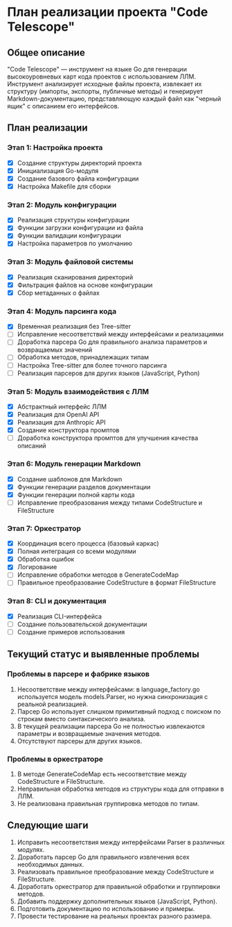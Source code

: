 # План реализации проекта "Code Telescope"

## Общее описание
"Code Telescope" — инструмент на языке Go для генерации высокоуровневых карт кода проектов с использованием ЛЛМ. Инструмент анализирует исходные файлы проекта, извлекает их структуру (импорты, экспорты, публичные методы) и генерирует Markdown-документацию, представляющую каждый файл как "черный ящик" с описанием его интерфейсов.

## План реализации

### Этап 1: Настройка проекта
- [x] Создание структуры директорий проекта
- [x] Инициализация Go-модуля
- [x] Создание базового файла конфигурации
- [x] Настройка Makefile для сборки

### Этап 2: Модуль конфигурации
- [x] Реализация структуры конфигурации
- [x] Функции загрузки конфигурации из файла
- [x] Функции валидации конфигурации
- [x] Настройка параметров по умолчанию

### Этап 3: Модуль файловой системы
- [x] Реализация сканирования директорий
- [x] Фильтрация файлов на основе конфигурации
- [x] Сбор метаданных о файлах

### Этап 4: Модуль парсинга кода
- [x] Временная реализация без Tree-sitter
- [ ] Исправление несоответствий между интерфейсами и реализациями
- [ ] Доработка парсера Go для правильного анализа параметров и возвращаемых значений
- [ ] Обработка методов, принадлежащих типам
- [ ] Настройка Tree-sitter для более точного парсинга
- [ ] Реализация парсеров для других языков (JavaScript, Python)

### Этап 5: Модуль взаимодействия с ЛЛМ
- [x] Абстрактный интерфейс ЛЛМ
- [x] Реализация для OpenAI API
- [x] Реализация для Anthropic API
- [x] Создание конструктора промптов
- [ ] Доработка конструктора промптов для улучшения качества описаний

### Этап 6: Модуль генерации Markdown
- [x] Создание шаблонов для Markdown
- [x] Функции генерации разделов документации
- [x] Функции генерации полной карты кода
- [ ] Исправление преобразования между типами CodeStructure и FileStructure

### Этап 7: Оркестратор
- [x] Координация всего процесса (базовый каркас)
- [x] Полная интеграция со всеми модулями
- [x] Обработка ошибок
- [x] Логирование
- [ ] Исправление обработки методов в GenerateCodeMap
- [ ] Правильное преобразование CodeStructure в формат FileStructure

### Этап 8: CLI и документация
- [x] Реализация CLI-интерфейса
- [ ] Создание пользовательской документации
- [ ] Создание примеров использования

## Текущий статус и выявленные проблемы

### Проблемы в парсере и фабрике языков
1. Несоответствие между интерфейсами: в language_factory.go используется модель models.Parser, но нужна синхронизация с реальной реализацией.
2. Парсер Go использует слишком примитивный подход с поиском по строкам вместо синтаксического анализа.
3. В текущей реализации парсера Go не полностью извлекаются параметры и возвращаемые значения методов.
4. Отсутствуют парсеры для других языков.

### Проблемы в оркестраторе
1. В методе GenerateCodeMap есть несоответствие между CodeStructure и FileStructure.
2. Неправильная обработка методов из структуры кода для отправки в ЛЛМ.
3. Не реализована правильная группировка методов по типам.

## Следующие шаги
1. Исправить несоответствия между интерфейсами Parser в различных модулях.
2. Доработать парсер Go для правильного извлечения всех необходимых данных.
3. Реализовать правильное преобразование между CodeStructure и FileStructure.
4. Доработать оркестратор для правильной обработки и группировки методов.
5. Добавить поддержку дополнительных языков (JavaScript, Python).
6. Подготовить документацию по использованию и примеры.
7. Провести тестирование на реальных проектах разного размера.